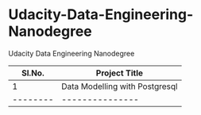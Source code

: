 # Udacity-Data-Engineering-Nanodegree
Udacity Data Engineering Nanodegree

|Sl.No.  |Project Title |
|--------|--------------|
|1 |Data Modelling with Postgresql|
|--------|---------------|
